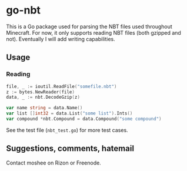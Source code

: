 # go-nbt

This is a Go package used for parsing the NBT files used throughout Minecraft. For now, it only supports reading NBT files (both gzipped and not). Eventually I will add writing capabilities.

## Usage

### Reading

```go
file, _ := ioutil.ReadFile("somefile.nbt")
z := bytes.NewReader(file)
data, _ := nbt.DecodeGzip(z)

var name string = data.Name()
var list []int32 = data.List("some list").Ints()
var compound *nbt.Compound = data.Compound("some compound")
```

See the test file (`nbt_test.go`) for more test cases.

## Suggestions, comments, hatemail

Contact moshee on Rizon or Freenode.
